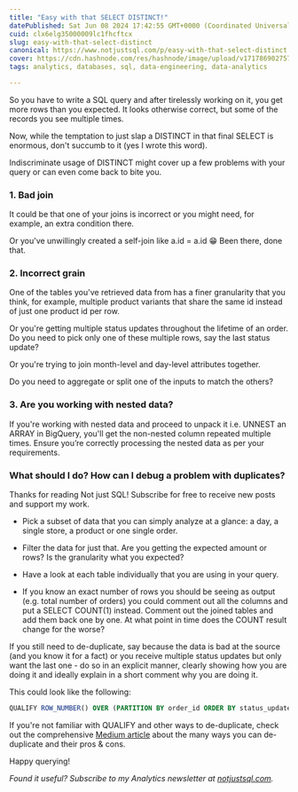 ```yaml
---
title: "Easy with that SELECT DISTINCT!"
datePublished: Sat Jun 08 2024 17:42:55 GMT+0000 (Coordinated Universal Time)
cuid: clx6elg35000009lc1fhcftcx
slug: easy-with-that-select-distinct
canonical: https://www.notjustsql.com/p/easy-with-that-select-distinct
cover: https://cdn.hashnode.com/res/hashnode/image/upload/v1717869027576/32635a0b-4d29-487a-91c4-3373df54d44b.jpeg
tags: analytics, databases, sql, data-engineering, data-analytics

---
```


So you have to write a SQL query and after tirelessly working on it, you get more rows than you expected. It looks otherwise correct, but some of the records you see multiple times.

Now, while the temptation to just slap a DISTINCT in that final SELECT is enormous, don't succumb to it (yes I wrote this word).

Indiscriminate usage of DISTINCT might cover up a few problems with your query or can even come back to bite you.

### 1\. Bad join

It could be that one of your joins is incorrect or you might need, for example, an extra condition there.

Or you've unwillingly created a self-join like a.id = a.id 😁 Been there, done that.

### 2\. Incorrect grain

One of the tables you've retrieved data from has a finer granularity that you think, for example, multiple product variants that share the same id instead of just one product id per row.

Or you're getting multiple status updates throughout the lifetime of an order. Do you need to pick only one of these multiple rows, say the last status update?

Or you're trying to join month-level and day-level attributes together.

Do you need to aggregate or split one of the inputs to match the others?

### 3\. Are you working with nested data?

If you're working with nested data and proceed to unpack it i.e. UNNEST an ARRAY in BigQuery, you'll get the non-nested column repeated multiple times. Ensure you’re correctly processing the nested data as per your requirements.

### What should I do? How can I debug a problem with duplicates?

Thanks for reading Not just SQL! Subscribe for free to receive new posts and support my work.

* Pick a subset of data that you can simply analyze at a glance: a day, a single store, a product or one single order.
    
* Filter the data for just that. Are you getting the expected amount or rows? Is the granularity what you expected?
    
* Have a look at each table individually that you are using in your query.
    
* If you know an exact number of rows you should be seeing as output (e.g. total number of orders) you could comment out all the columns and put a SELECT COUNT(1) instead. Comment out the joined tables and add them back one by one. At what point in time does the COUNT result change for the worse?
    

If you still need to de-duplicate, say because the data is bad at the source (and you know it for a fact) or you receive multiple status updates but only want the last one - do so in an explicit manner, clearly showing how you are doing it and ideally explain in a short comment why you are doing it.

This could look like the following:

```sql
QUALIFY ROW_NUMBER() OVER (PARTITION BY order_id ORDER BY status_update_ts DESC)=1
```

If you're not familiar with QUALIFY and other ways to de-duplicate, check out the comprehensive [Medium article](https://medium.com/google-cloud/deduplication-in-bigquery-tables-a-comparative-study-of-7-approaches-f48966eeea2b) about the many ways you can de-duplicate and their pros & cons.

Happy querying!

*Found it useful? Subscribe to my Analytics newsletter at* [*notjustsql.com*](https://notjustsql.com)*.*